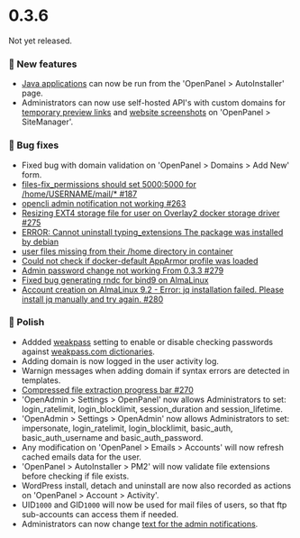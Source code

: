 # 0.3.6

Not yet released.

### 🚀 New features
- [Java applications](/docs/articles/user-experience/how-to-setup-springboot-java-applicaiton-on-openpanel) can now be run from the 'OpenPanel > AutoInstaller' page.
- Administrators can now use self-hosted API's with custom domains for [temporary preview links](/docs/articles/dev-experience/selfhosted-temporary-links-api/) and [website screenshots](/docs/articles/dev-experience/selfhosted-screenshots-api/) on 'OpenPanel > SiteManager'.


### 🐛 Bug fixes
- Fixed bug with domain validation on 'OpenPanel > Domains > Add New' form.
- [files-fix_permissions should set 5000:5000 for /home/USERNAME/mail/* #187](https://github.com/stefanpejcic/OpenPanel/issues/187)
- [opencli admin notification not working #263](https://github.com/stefanpejcic/OpenPanel/issues/263)
- [Resizing EXT4 storage file for user on Overlay2 docker storage driver #275](https://github.com/stefanpejcic/OpenPanel/issues/275)
- [ERROR: Cannot uninstall typing_extensions The package was installed by debian](https://community.openpanel.org/d/113-error-cannot-uninstall-typing-extensions-the-package-was-installed-by-debian)
- [user files missing from their /home directory in container](https://community.openpanel.org/d/116-solved-user-files-missing-from-their-home-directory-in-container)
- [Could not check if docker-default AppArmor profile was loaded](https://community.openpanel.org/d/115-solved-could-not-check-if-docker-default-apparmor-profile-was-loaded)
- [Admin password change not working From 0.3.3 #279](https://github.com/stefanpejcic/OpenPanel/issues/279)
- [Fixed bug generating rndc for bind9 on AlmaLinux](https://github.com/stefanpejcic/OpenPanel/commit/9a5693f262110cb511bba8726c51fee12d21ec2a)
- [Account creation on AlmaLinux 9.2 - Error: jq installation failed. Please install jq manually and try again. #280](https://github.com/stefanpejcic/OpenPanel/issues/280)



### 💅 Polish
- Addded [weakpass](https://dev.openpanel.com/cli/config.html#weakpass) setting to enable or disable checking passwords against [weakpass.com dictionaries](https://weakpass.com/wordlists).
- Adding domain is now logged in the user activity log.
- Warnign messages when adding domain if syntax errors are detected in templates.
- [Compressed file extraction progress bar #270](https://github.com/stefanpejcic/OpenPanel/issues/270)
- 'OpenAdmin > Settings > OpenPanel' now allows Administrators to set: login_ratelimit, login_blocklimit, session_duration and session_lifetime.
- 'OpenAdmin > Settings > OpenAdmin' now allows Administrators to set: impersonate, login_ratelimit, login_blocklimit, basic_auth, basic_auth_username and basic_auth_password.
- Any modification on 'OpenPanel > Emails > Accounts' will now refresh cached emails data for the user.
- 'OpenPanel > AutoInstaller > PM2' will now validate file extensions before checking if file exists.
- WordPress install, detach and uninstall are now also recorded as actions on 'OpenPanel > Account > Activity'.
- UID`1000` and GID`1000` will now be used for mail files of users, so that ftp sub-accounts can access them if needed.
- Administrators can now change [text for the admin notifications](https://github.com/stefanpejcic/openpanel-configuration/blob/main/services/sentinel/messages.yaml).

